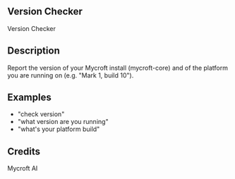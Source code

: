 ## Version Checker
Version Checker

## Description 
Report the version of your Mycroft install (mycroft-core) and of the platform you are running on (e.g. "Mark 1, build 10").

## Examples 
* "check version"
* "what version are you running"
* "what's your platform build"

## Credits 
Mycroft AI

